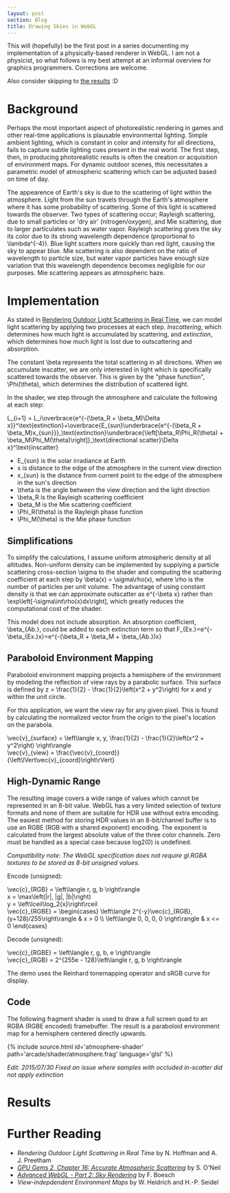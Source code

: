 ```yaml
---
layout: post
section: Blog
title: Drawing Skies in WebGL
---
```

This will (hopefully) be the first post in a series documenting my implementation of a physically-based renderer in WebGL.  I am not a physicist, so what follows is my best attempt at an informal overview for graphics programmers.  Corrections are welcome.

Also consider skipping to [the results]({{page.url}}#results) :D

# Background

Perhaps the most important aspect of photorealistic rendering in games and other real-time applications is plausable environmental lighting.  Simple ambient lighting, which is constant in color and intensity for all directions, fails to capture subtle lighting cues present in the real world.  The first step, then, in producing photorealistic results is often the creation or acquisition of environment maps.  For dynamic outdoor scenes, this necessitates a parametric model of atmospheric scattering which can be adjusted based on time of day.

The appearence of Earth's sky is due to the scattering of light within the atmosphere.  Light from the sun travels through the Earth's atmosphere where it has some probability of scattering.  Some of this light is scattered towards the observer.  Two types of scattering occur; Rayleigh scattering, due to small particles or 'dry air' (nitrogen/oxygen), and Mie scattering, due to larger particulates such as water vapor.  Rayleigh scattering gives the sky its color due to its strong wavelength dependence (proportional to <span class='math'>\lambda^{-4}</span>).  Blue light scatters more quickly than red light, causing the sky to appear blue.  Mie scattering is also dependent on the ratio of wavelength to particle size, but water vapor particles have enough size variation that this wavelength dependence becomes negligible for our purposes.  Mie scattering appears as atmospheric haze.

<!--continue-->

# Implementation

As stated in [Rendering Outdoor Light Scattering in Real Time](#ref-hoffman-preetham), we can model light scattering by applying two processes at each step.  *Inscattering*, which determines how much light is accumulated by scattering, and *extinction*, which determines how much light is lost due to outscattering and absorption.

The constant <span class='math'>\beta</span> represents the total scattering in all directions.  When we accumulate inscatter, we are only interested in light which is specifically scattered towards the observer.  This is given by the "phase function", <span class='math'>\Phi(\theta)</span>, which determines the distribution of scattered light.

In the shader, we step through the atmosphere and calculate the following at each step:

<div class='math displayMode'>L_{i+1} = L_i\overbrace{e^{-(\beta_R + \beta_M)\Delta x}}^\text{extinction}+\overbrace{E_{sun}\underbrace{e^{-(\beta_R + \beta_M)x_{sun}}}_\text{extinction}\underbrace{\left[\beta_R\Phi_R(\theta) + \beta_M\Phi_M(\theta)\right]}_\text{directional scatter}\Delta x}^\text{inscatter}</div>

* <span class='math'>E_{sun}</span> is the solar irradiance at Earth
* <span class='math'>x</span> is distance to the edge of the atmosphere in the current view direction
* <span class='math'>x_{sun}</span> is the distance from current point to the edge of the atmosphere in the sun's direction
* <span class='math'>\theta</span> is the angle between the view direction and the light direction
* <span class='math'>\beta_R</span> is the Rayleigh scattering coefficient
* <span class='math'>\beta_M</span> is the Mie scattering coefficient
* <span class='math'>\Phi_R(\theta)</span> is the Rayleigh phase function
* <span class='math'>\Phi_M(\theta)</span> is the Mie phase function

## Simplifications

To simplify the calculations, I assume uniform atmospheric density at all altitudes.  Non-uniform density can be implemented by supplying a particle scattering cross-section <span class='math'>\sigma</span> to the shader and computing the scattering coefficient at each step by <span class='math'>\beta(x) = \sigma\rho(x)</span>, where <span class='math'>\rho</span> is the number of particles per unit volume.  The advantage of using constant density is that we can approximate outscatter as <span class='math'>e^{-\beta x}</span> rather than <span class='math'>\exp\left[-\sigma\int\rho(x)dx\right]</span>, which greatly reduces the computational cost of the shader.

This model does not include absorption.  An absorption coefficient, <span class='math'>\beta_{Ab.}</span>, could be added to each extinction term so that <span class='math'>F_{Ex.}=e^{-\beta_{Ex.}x}=e^{-(\beta_R + \beta_M + \beta_{Ab.})x}</span>

## Paraboloid Environment Mapping

Paraboloid environment mapping projects a hemisphere of the environment by modeling the reflection of view rays by a parabolic surface.  This surface is defined by <span class='math'>z = \frac{1}{2} - \frac{1}{2}\left(x^2 + y^2\right)</span> for <span class='math'>x</span> and <span class='math'>y</span> within the unit circle.

For this application, we want the view ray for any given pixel.  This is found by calculating the normalized vector from the origin to the pixel's location on the parabola.

<div class='math displayMode'>\vec{v}_{surface} = \left\langle x, y, \frac{1}{2} - \frac{1}{2}\left(x^2 + y^2\right) \right\rangle</div>

<div class='math displayMode'>\vec{v}_{view} = \frac{\vec{v}_{coord}}{\left\lVert\vec{v}_{coord}\right\rVert}</div>

## High-Dynamic Range

The resulting image covers a wide range of values which cannot be represented in an 8-bit value.  WebGL has a very limited selection of texture formats and none of them are suitable for HDR use without extra encoding.  The easiest method for storing HDR values in an 8-bit/channel buffer is to use an RGBE (RGB with a shared exponent) encoding.  The exponent is calculated from the largest absolute value of the three color channels.  Zero must be handled as a special case because <span class='math'>log2(0)</span> is undefined.

*Compatibility note: The WebGL specification does not require gl.RGBA textures to be stored as 8-bit unsigned values.*

Encode (unsigned):

<div class='math displayMode'>\vec{c}_{RGB} = \left\langle r, g, b \right\rangle</div>

<div class='math displayMode'>x = \max\left(|r|, |g|, |b|\right)</div>

<div class='math displayMode'>y = \left\lceil\log_2{x}\right\rceil</div>

<div class='math displayMode'>
\vec{c}_{RGBE} = \begin{cases}
	\left\langle 2^{-y}\vec{c}_{RGB}, (y+128)/255\right\rangle & x > 0 \\
	\left\langle 0, 0, 0, 0 \right\rangle & x <= 0
\end{cases}
</div>

Decode (unsigned):

<div class='math displayMode'>\vec{c}_{RGBE} = \left\langle r, g, b, e \right\rangle</div>

<div class='math displayMode'>\vec{c}_{RGB} = 2^{255e - 128}\left\langle r, g, b \right\rangle</div>

The demo uses the Reinhard tonemapping operator and sRGB curve for display.

## Code

The following fragment shader is used to draw a full screen quad to an RGBA (RGBE encoded) framebuffer.  The result is a paraboloid environment map for a hemisphere centered directly upwards.

{% include source.html id='atmosphere-shader' path='arcade/shader/atmosphere.frag' language='glsl' %}

*Edit: 2015/07/30 Fixed an issue where samples with occluded in-scatter did not apply extinction*

# Results

<div id='atmosphere-demo'></div>
<script>
	require(['arcade/demo/atmosphere'], function(init) {
		init('atmosphere-demo');
	});
</script>

# Further Reading

* <a name='ref-hoffman-preetham'></a>*Rendering Outdoor Light Scattering in Real Time* by N. Hoffman and A. J. Preetham
* <a name='ref-oneil'></a>*[GPU Gems 2, Chapter 16: Accurate Atmospheric Scattering](https://developer.nvidia.com/gpugems/GPUGems2/gpugems2_chapter16.html)* by S. O'Neil<br/>
* <a name='ref-boesch'></a>*[Advanced WebGL - Part 2: Sky Rendering](http://codeflow.org/entries/2011/apr/13/advanced-webgl-part-2-sky-rendering/)* by F. Boesch
* <a name='ref-heidrich-seidel'></a>*View-indepdendent Environment Maps* by W. Heidrich and H.-P. Seidel

